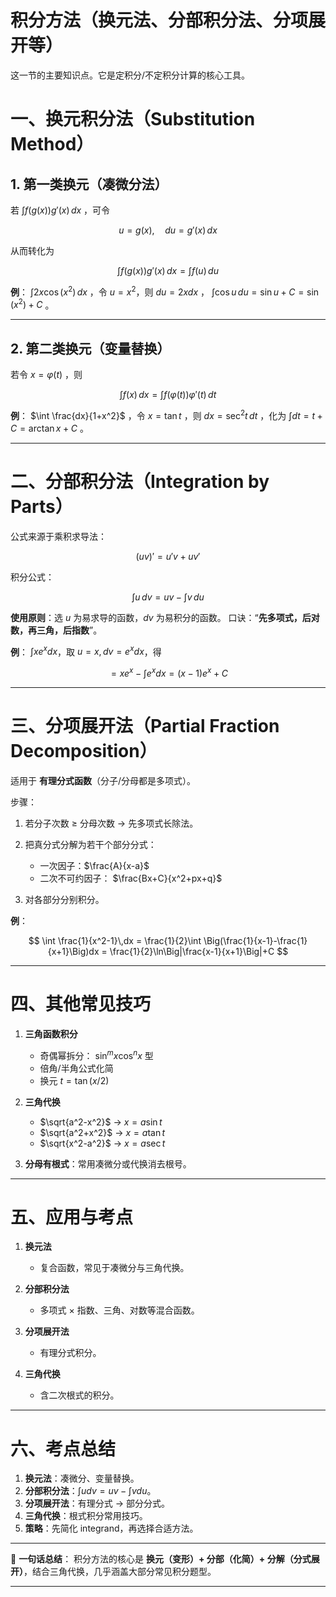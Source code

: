 # 积分方法（换元法、分部积分法、分项展开等）
这一节的主要知识点。它是定积分/不定积分计算的核心工具。


# 一、换元积分法（Substitution Method）

## 1. 第一类换元（凑微分法）

若 $\int f(g(x))g'(x)\,dx$ ，可令

$$
u=g(x),\quad du=g'(x)\,dx
$$

从而转化为

$$
\int f(g(x))g'(x)\,dx = \int f(u)\,du
$$

**例**：
$\int 2x\cos(x^2)\,dx$ ，令 $u=x^2$，则 $du=2x dx$ ，
$\int \cos u\,du=\sin u+C=\sin(x^2)+C$ 。

---

## 2. 第二类换元（变量替换）

若令 $x=\varphi(t)$ ，则

$$
\int f(x)\,dx = \int f(\varphi(t))\varphi'(t)\,dt
$$

**例**：
$\int \frac{dx}{1+x^2}$ ，令 $x=\tan t$ ，则 $dx=\sec^2 t\,dt$ ，化为 $\int dt = t+C=\arctan x+C$ 。

---

# 二、分部积分法（Integration by Parts）

公式来源于乘积求导法：

$$
(uv)'=u'v+uv'
$$

积分公式：

$$
\int u\,dv = uv - \int v\,du
$$

**使用原则**：选 $u$ 为易求导的函数，$dv$ 为易积分的函数。
口诀：“**先多项式，后对数，再三角，后指数**”。

**例**：
$\int x e^x dx$，取 $u=x, dv=e^x dx$，得

$$
= x e^x - \int e^x dx = (x-1)e^x+C
$$

---

# 三、分项展开法（Partial Fraction Decomposition）

适用于 **有理分式函数**（分子/分母都是多项式）。

步骤：

1. 若分子次数 ≥ 分母次数 → 先多项式长除法。
2. 把真分式分解为若干个部分分式：

   * 一次因子：$\frac{A}{x-a}$
   * 二次不可约因子： $\frac{Bx+C}{x^2+px+q}$
3. 对各部分分别积分。

**例**：

$$
\int \frac{1}{x^2-1}\,dx = \frac{1}{2}\int \Big(\frac{1}{x-1}-\frac{1}{x+1}\Big)dx = \frac{1}{2}\ln\Big|\frac{x-1}{x+1}\Big|+C
$$

---

# 四、其他常见技巧

1. **三角函数积分**

   * 奇偶幂拆分： $\sin^m x\cos^n x$ 型
   * 倍角/半角公式化简
   * 换元 $t=\tan(x/2)$

2. **三角代换**

   * $\sqrt{a^2-x^2}$ → $x=a\sin t$
   * $\sqrt{a^2+x^2}$ → $x=a\tan t$
   * $\sqrt{x^2-a^2}$ → $x=a\sec t$

3. **分母有根式**：常用凑微分或代换消去根号。

---

# 五、应用与考点

1. **换元法**

   * 复合函数，常见于凑微分与三角代换。
2. **分部积分法**

   * 多项式 × 指数、三角、对数等混合函数。
3. **分项展开法**

   * 有理分式积分。
4. **三角代换**

   * 含二次根式的积分。

---

# 六、考点总结

1. **换元法**：凑微分、变量替换。
2. **分部积分法**：$\int u dv = uv - \int v du$。
3. **分项展开法**：有理分式 → 部分分式。
4. **三角代换**：根式积分常用技巧。
5. **策略**：先简化 integrand，再选择合适方法。

---

📌 **一句话总结**：
积分方法的核心是 **换元（变形）+ 分部（化简）+ 分解（分式展开）**，结合三角代换，几乎涵盖大部分常见积分题型。

---



